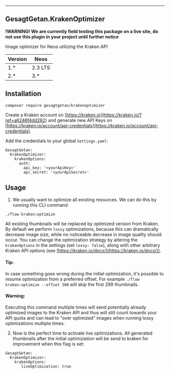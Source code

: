 ---------------------------
GesagtGetan.KrakenOptimizer
---------------------------

**!WARNING! We are currently field testing this package on a live site, do not use this plugin in your project until further notice**

Image optimizer for Neos utilizing the Kraken API

| Version | Neos     |
|---------|----------|
| 1.*     | 2.3 LTS  |
| 2.*     | 3.*      |

## Installation

```
composer require gesagtgetan/krakenoptimizer
```
                            
Create a Kraken account on [https://kraken.io](https://kraken.io/?ref=a6246f4dd262) and generate new API Keys on
[https://kraken.io/account/api-credentials](https://kraken.io/account/api-credentials).

Add the credentials to your global `Settings.yaml`:

```
GesagtGetan:
  KrakenOptimizer:
    krakenOptions:
      auth:
        api_key: '<yourApiKey>'
        api_secret: '<yourApiSecret>'
```


## Usage

1. We usually want to optimize all existing resources. We can do this by running this CLI command 
```
./flow kraken:optimize
```

All existing thumbnails will be replaced by optimized version from Kraken. By default we perform ``lossy`` optimizations,
because this can dramatically decrease image size, while no noticeable decrease in image quality should occur. You can
change the optimization strategy by altering the `krakenOptions` in the settings (set `lossy: false`), along with other
arbitrary Kraken API options (see [https://kraken.io/docs/](https://kraken.io/docs/)).

#### Tip:
In case something goes wrong during the initial optimization, it's possible to resume optimization from a preferred offset.
For example `./flow kraken:optimize --offset 300` will skip the first 299 thumbnails.    

#### Warning:
Executing this command multiple times will send potentially already optimized images to the Kraken API and thus will still
count towards your API quota and can lead to "over optimized" images when running lossy optimizations multiple times. 


2. Now is the perfect time to activate live optimizations. All generated thumbnails after the initial optimiziation
will be send to kraken for improvement when this flag is set:
 ```
 GesagtGetan:
   KrakenOptimizer:
     krakenOptions:
        liveOptimization: true
 ```
